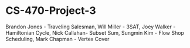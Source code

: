 # CS-470-Project-3

Brandon Jones - Traveling Salesman, Will Miller - 3SAT, Joey Walker - Hamiltonian Cycle, Nick Callahan- Subset Sum, Sungmin Kim - Flow Shop Scheduling, Mark Chapman - Vertex Cover
